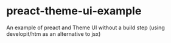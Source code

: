 # preact-theme-ui-example
An example of preact and Theme UI without a build step (using developit/htm as an alternative to jsx)
